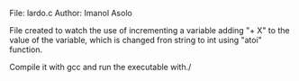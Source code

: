 File: lardo.c
Author: Imanol Asolo

File created to watch the use of incrementing a variable adding "+ X" to the value of the variable, which is changed fron string to int using "atoi" function.

Compile it with gcc and run the executable with./